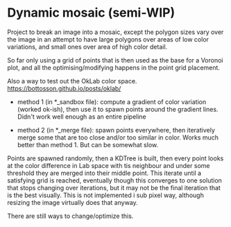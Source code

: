 # Dynamic mosaic (semi-WIP)

Project to break an image into a mosaic, except the polygon sizes vary over the image in an attempt to have large polygons over areas of low color variations, and small ones over area of high color detail.

So far only using a grid of points that is then used as the base for a Voronoi plot, and all the optimising/modifying happens in the point grid placement.

Also a way to test out the OkLab color space. https://bottosson.github.io/posts/oklab/

- method 1 (in *_sandbox file): compute a gradient of color variation (worked ok-ish), then use it to spawn points around the gradient lines. Didn't work well enough as an entire pipeline

- method 2 (in *_merge file): spawn points everywhere, then iteratively merge some that are too close and/or too similar in color. Works much better than method 1. But can be somewhat slow.

Points are spawned randomly, then a KDTree is built, then every point looks at the color difference in Lab space with tis neighbour and under some threshold they are merged into their middle point. This iterate until a satisfying grid is reached, eventually though this converges to one solution that stops changing over iterations, but it may not be the final iteration that is the best visually. This is not implemented i sub pixel way, although resizing the image virtually does that anyway.

There are still ways to change/optimize this.